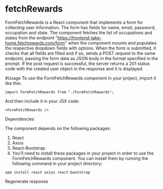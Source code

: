 # fetchRewards

FormFetchRewards is a React component that implements a form for collecting user information. The form has fields for name, email, password, occupation and state. The component fetches the list of occupations and states from the endpoint "https://frontend-take-home.fetchrewards.com/form" when the component mounts and populates the respective dropdown fields with options. When the form is submitted, it checks that all fields are filled and if so, sends a POST request to the same endpoint, passing the form data as JSON body in the format specified in the prompt. If the post request is successful, the server returns a 201 status code with the created user object in the response and it is displayed.

#Usage
To use the FormFetchRewards component in your project, import it like this:

```import FormFetchRewards from "./FormFetchRewards";```

And then include it in your JSX code:

```<FormFetchRewards />```

Dependencies

The component depends on the following packages:

1. React
2. Axios
3. React-Bootstrap
4. You'll need to install these packages in your project in order to use the FormFetchRewards component. You can install them by running the following command in your project directory:

```npm install react axios react-bootstrap```




Regenerate response
